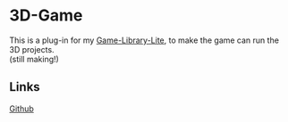 # 3D-Game

This is a plug-in for my [Game-Library-Lite](https://github.com/Raymond-Weng/JGame-Library-Lite), to make the game can run the 3D projects.  
(still making!)

## Links
[Github](https://github.com/Raymond-Weng/3D-Game)  
